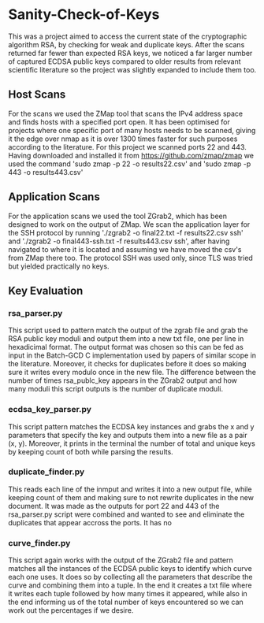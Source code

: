 # Sanity-Check-of-Keys

This was a project aimed to access the current state of the cryptographic algorithm RSA, by checking for weak and duplicate keys. After the scans returned far fewer than expected RSA keys, we noticed a far larger  number of captured ECDSA public keys compared to older results from relevant scientific literature so the project was slightly expanded to include them too.

## Host Scans

For the scans we used the ZMap tool that scans the IPv4 address space and finds hosts with a specified port open. It has been optimised for projects where one specific port of many hosts needs to be scanned, giving it the edge over nmap as it is over 1300 times faster for such purposes according to the literature. For this project we scanned ports 22 and 443. Having downloaded and installed it from https://github.com/zmap/zmap we used the command 'sudo zmap -p 22 -o results22.csv' and 'sudo zmap -p 443 -o results443.csv'

## Application Scans 

For the application scans we used the tool ZGrab2, which has been designed to work on the output of ZMap. We scan the application layer for the SSH protocol by running './zgrab2 -o final22.txt -f results22.csv ssh' and './zgrab2 -o final443-ssh.txt -f results443.csv ssh', after having navigated to where it is located and assuming we have moved the csv's from ZMap there too. The protocol SSH was used only, since TLS was tried but yielded practically no keys.

## Key Evaluation 

### rsa_parser.py

This script used to pattern match the output of the zgrab file and grab the RSA public key moduli and output them into a new txt file, one per line in hexadicimal format. The output format was chosen so this can be fed as input in the Batch-GCD C implementation used by papers of similar scope in the literature. Moreover, it checks for duplicates before it does so making sure it writes every modulo once in the new file. The difference between the number of times rsa_publc_key appears in the ZGrab2 output and how many moduli this script outputs is the number of duplicate moduli.

### ecdsa_key_parser.py 

This script pattern matches the ECDSA key instances and grabs the x and y parameters that specify the key and outputs them into a new file as a pair (x, y). Moreover, it prints in the terminal the number of total and unique keys by keeping count of both while parsing the results.

### duplicate_finder.py 

This reads each line of the inmput and writes it into a new output file, while keeping count of them and making sure to not rewrite duplicates in the new document. It was made as the outputs for port 22 and 443 of the rsa_parser.py script were combined and wanted to see and eliminate the duplicates that appear accross the ports. It has no 

### curve_finder.py

This script again works with the output of the ZGrab2 file and pattern matches all the instances of the ECDSA public keys to identify which curve each one uses. It does so by collecting all the parameters that describe the curve and combining them into a tuple. In the end it creates a txt file where it writes each tuple followed by how many times it appeared, while also in the end informing us of the total number of keys encountered so we can work out the percentages if we desire.
